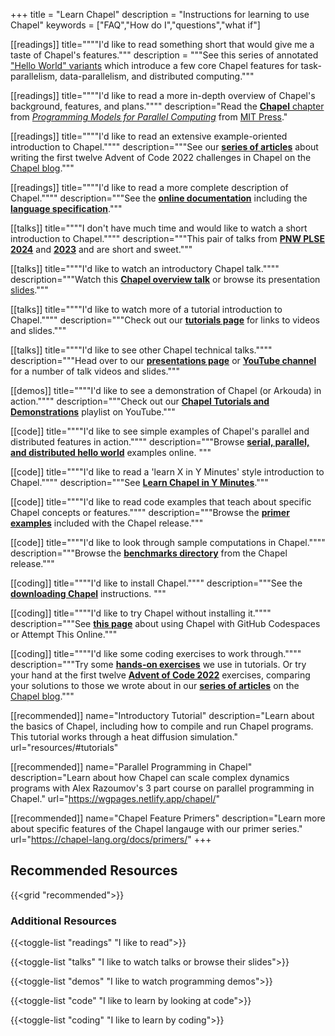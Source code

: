 +++
title = "Learn Chapel"
description = "Instructions for learning to use Chapel"
keywords = ["FAQ","How do I","questions","what if"]

[[readings]]
  title=""""I'd like to read something short that would give me a taste of Chapel's features."""
  description = """See this series of annotated ["Hello World" variants](../docs/examples/) which introduce a few core Chapel features for task-parallelism, data-parallelism, and distributed computing."""

[[readings]]
  title=""""I'd like to read a more in-depth overview of Chapel's background, features, and plans.""""
  description="Read the [**Chapel** chapter](../publications/PMfPC-Chapel.pdf) from [_Programming Models for Parallel Computing_](https://mitpress.mit.edu/9780262528818/programming-models-for-parallel-computing/) from [MIT Press](https://mitpress.mit.edu/)."

[[readings]]
  title=""""I'd like to read an extensive example-oriented introduction to Chapel.""""
  description="""See our [**series of articles**](../blog/series/advent-of-code-2022/) about writing the first twelve Advent of Code 2022 challenges in Chapel on the [Chapel blog](../blog/)."""

[[readings]]
  title=""""I'd like to read a more complete description of Chapel.""""
  description="""See the [**online documentation**](../docs/) including the [**language specification**](../docs/language/spec/)."""

[[talks]]
  title=""""I don't have much time and would like to watch a short introduction to Chapel.""""
  description="""This pair of talks from [**PNW PLSE 2024**](https://www.youtube.com/watch?v=ydsM51T7Pts) and [**2023**](https://www.youtube.com/watch?v=uZQlheDo28Y) and are short and sweet."""

[[talks]]
  title=""""I'd like to watch an introductory Chapel talk.""""
  description="""Watch this [**Chapel overview talk**](https://youtu.be/9rL7H8V9qxk?feature=shared&t=420) or browse its presentation [slides](../presentations/ChapelForKAUST-presented.pdf)."""

[[talks]]
  title=""""I'd like to watch more of a tutorial introduction to Chapel.""""
  description="""Check out our [**tutorials page**](../resources/#tutorials) for links to videos and slides."""

[[talks]]
  title=""""I'd like to see other Chapel technical talks.""""
  description="""Head over to our [**presentations page**](../presentations/) or [**YouTube channel**](https://www.youtube.com/@ChapelLanguage) for a number of talk videos and slides."""

[[demos]]
  title=""""I'd like to see a demonstration of Chapel (or Arkouda) in action.""""
  description="""Check out our [**Chapel Tutorials and Demonstrations**](https://www.youtube.com/playlist?list=PLuqM5RJ2KYFgllPMfP5OiRKsVRPf1UEDs) playlist on YouTube."""

[[code]]
  title=""""I'd like to see simple examples of Chapel's parallel and distributed features in action.""""
  description="""Browse [**serial, parallel, and distributed hello world**](../docs/examples/) examples online.  """

[[code]]
  title=""""I'd like to read a 'learn X in Y Minutes' style introduction to Chapel.""""
  description="""See [**Learn Chapel in Y Minutes**](https://learnxinyminutes.com/docs/chapel/)."""

[[code]]
  title=""""I'd like to read code examples that teach about specific Chapel concepts or features.""""
  description="""Browse the [**primer examples**](../docs/primers/) included with the Chapel release."""

[[code]]
  title=""""I'd like to look through sample computations in Chapel.""""
  description="""Browse the [**benchmarks directory**](https://github.com/chapel-lang/chapel/tree/main/test/release/examples/benchmarks) from the Chapel release."""


[[coding]]
  title=""""I'd like to install Chapel.""""
  description="""See the [**downloading Chapel**](../download) instructions.  """

[[coding]]
  title=""""I'd like to try Chapel without installing it.""""
  description="""See [**this page**](../tryit.html) about using Chapel with GitHub Codespaces or Attempt This Online."""

[[coding]]
  title=""""I'd like some coding exercises to work through.""""
  description="""Try some [**hands-on exercises**](../handson.html) we use in tutorials. Or try your hand at the first twelve [**Advent of Code 2022**](https://adventofcode.com/2022) exercises, comparing your solutions to those we wrote about in our [**series of articles**](../blog/series/advent-of-code-2022/) on the [Chapel blog](../blog/)."""

[[recommended]]
  name="Introductory Tutorial"
  description="Learn about the basics of Chapel, including how to compile and run Chapel programs. This tutorial works through a heat diffusion simulation."
  url="resources/#tutorials"

[[recommended]]
  name="Parallel Programming in Chapel"
  description="Learn about how Chapel can scale complex dynamics programs with Alex Razoumov's 3 part course on parallel programming in Chapel."
  url="https://wgpages.netlify.app/chapel/"

[[recommended]]
  name="Chapel Feature Primers"
  description="Learn more about specific features of the Chapel langauge with our primer series."
  url="https://chapel-lang.org/docs/primers/"
+++

## Recommended Resources

{{<grid "recommended">}}


### Additional Resources

{{<toggle-list "readings" "I like to read">}}

{{<toggle-list "talks" "I like to watch talks or browse their slides">}}

{{<toggle-list "demos" "I like to watch programming demos">}}

{{<toggle-list "code" "I like to learn by looking at code">}}

{{<toggle-list "coding" "I like to learn by coding">}}

